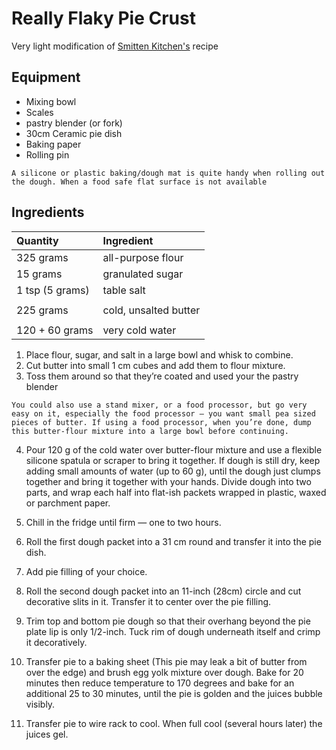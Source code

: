 # Really Flaky Pie Crust

Very light modification of [Smitten Kitchen's](https://smittenkitchen.com/2008/11/pie-crust-102-all-butter-really-flaky-pie-dough/)
recipe

## Equipment

* Mixing bowl
* Scales
* pastry blender (or fork)
* 30cm Ceramic pie dish
* Baking paper
* Rolling pin

```{note}
A silicone or plastic baking/dough mat is quite handy when rolling out the dough. When a food safe flat surface is not available

```

## Ingredients

| Quantity        | Ingredient            |
|:----------------|:----------------------|
| 325 grams       | all-purpose flour     |
| 15 grams        | granulated sugar      |
| 1 tsp (5 grams) | table salt            |
|                 |                       |
| 225 grams       | cold, unsalted butter |
|                 |                       |
| 120 + 60 grams  | very cold water       |

01. Place flour, sugar, and salt in a large bowl and whisk to combine.
02. Cut butter into small 1 cm cubes and add them to flour mixture.
03. Toss them around so that they’re coated and used your the pastry blender
```{note}
You could also use a stand mixer, or a food processor, but go very easy on it, especially the food processor — you want small pea sized pieces of butter. If using a food processor, when you’re done, dump this butter-flour mixture into a large bowl before continuing.
```

04. Pour 120 g of the cold water over butter-flour mixture and use a flexible silicone spatula or scraper to bring it together. If dough is still dry, keep adding small amounts of water (up to 60 g), until the dough just clumps together and bring it together with your hands. Divide dough into two parts, and wrap each half into flat-ish packets wrapped in plastic, waxed or parchment paper.
05. Chill in the fridge until firm — one to two hours.
06. Roll the first dough packet into a 31 cm round and transfer it into the pie dish.
07. Add pie filling of your choice.
08. Roll the second dough packet into an 11-inch (28cm) circle and cut decorative slits in it. Transfer it to center over the pie filling.

09.  Trim top and bottom pie dough so that their overhang beyond the pie plate lip is only 1/2-inch. Tuck rim of dough underneath itself and crimp it decoratively.
10. Transfer pie to a baking sheet (This pie may leak a bit of butter from over the edge) and brush egg yolk mixture over dough. Bake for 20 minutes then reduce temperature to 170 degrees and bake for an additional 25 to 30 minutes, until the pie is golden and the juices bubble visibly.
11. Transfer pie to wire rack to cool. When full cool (several hours later) the juices gel.
